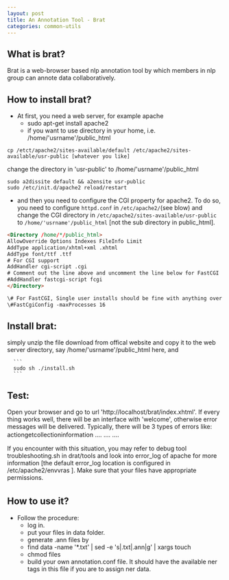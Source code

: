 ```yaml
---
layout: post
title: An Annotation Tool - Brat
categories: common-utils
---
```


What is brat?
------
Brat is a web-browser based nlp annotation tool by which members in nlp group can annote data collaboratively.




How to install brat?
------

+ At first, you need a web server, for example apache
	- sudo apt-get install apache2
	- if you want to use directory in your home, i.e. /home/'usrname'/public_html

```
cp /etct/apache2/sites-available/default /etc/apache2/sites-available/usr-public [whatever you like] 
```
change the directory in 'usr-public' to /home/'usrname'/public_html
```
sudo a2dissite default && a2ensite usr-public
sudo /etc/init.d/apache2 reload/restart
```

+ and then you need to configure the CGI property for apache2. To do so, you need to configure `httpd.conf` in  `/etc/apache2/`(see blow) and change the CGI directory in `/etc/apache2/sites-available/usr-public` to `/home/'usrname'/public_html` [not the sub directory in public_html]. 

```html
<Directory /home/*/public_html>
AllowOverride Options Indexes FileInfo Limit
AddType application/xhtml+xml .xhtml
AddType font/ttf .ttf
# For CGI support
AddHandler cgi-script .cgi
# Comment out the line above and uncomment the line below for FastCGI
#AddHandler fastcgi-script fcgi
</Directory>

\# For FastCGI, Single user installs should be fine with anything over 8
\#FastCgiConfig -maxProcesses 16
```

Install brat:
------

simply unzip the file download from offical website and copy it to the web server directory, say /home/'usrname'/public_html here, and 
			
	  ```
	  sudo sh ./install.sh
	  ```

Test:
-----
Open your browser and go to url 'http://localhost/brat/index.xhtml'. If every thing works well, there will be an interface with 'welcome', otherwise error messages will be delivered. Typically, there will be 3 types of errors like: actiongetcollectioninformation .... .... ....　

If you encounter with this situation, you may refer to debug tool troubleshooting.sh in drat/tools and look into error_log of apache for more information [the default error_log location is configured in /etc/apache2/envvras ]. Make sure that your files have appropriate permissions. 

How to use it?　
------

* Follow the procedure:
	* log in.
	* put your files in data folder.
	* generate .ann files by
	* find data -name '*.txt' \| sed -e 's\|\.txt\|.ann\|g' \| xargs touch
	* chmod files
	* build your own annotation.conf file. It should have the available ner tags in this file if you are to assign ner data.
